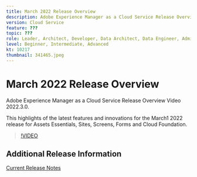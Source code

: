 ```yaml
---
title: March 2022 Release Overview
description: Adobe Experience Manager as a Cloud Service Release Overview Video 2022.3.0.
version: Cloud Service
feature: ???
topic: ???
role: Leader, Architect, Developer, Data Architect, Data Engineer, Admin, User
level: Beginner, Intermediate, Advanced
kt: 10217
thumbnail: 341465.jpeg
---
```


# March 2022 Release Overview

Adobe Experience Manager as a Cloud Service Release Overview Video 2022.3.0.

This highlights of the latest features and innovations for the March1 2022 release for Assets Essentials, Sites, Screens, Forms and Cloud Foundation.

>[!VIDEO](https://video.tv.adobe.com/v/341465/?quality=12&learn=on)

## Additional Release Information

[Current Release Notes](https://experienceleague.adobe.com/docs/experience-manager-cloud-service/content/release-notes/home.html)
